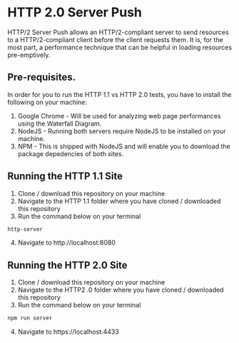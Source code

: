 # HTTP 2.0 Server Push

HTTP/2 Server Push allows an HTTP/2-compliant server to send resources to a HTTP/2-compliant client before the client requests them. It is, for the most part, a performance technique that can be helpful in loading resources pre-emptively.

## Pre-requisites.

In order for you to run the HTTP 1.1 vs HTTP 2.0 tests, you have to install the following on your machine:

1. Google Chrome - Will be used for analyzing web page performances using the Waterfall Diagram.
2. NodeJS - Running both servers require NodeJS to be installed on your machine.
3. NPM - This is shipped with NodeJS and will enable you to download the package depedencies of both sites.

## Running the HTTP 1.1 Site

1. Clone / download this repository on your machine
2. Navigate to the HTTP 1.1 folder where you have cloned / downloaded this repository
3. Run the command below on your terminal

```sh
http-server
```
4. Navigate to http://localhost:8080

## Running the HTTP 2.0 Site

1. Clone / download this repository on your machine
2. Navigate to the HTTP2 .0 folder where you have cloned / downloaded this repository
3. Run the command below on your terminal

```sh
npm run server
```
4. Navigate to https://localhost:4433
